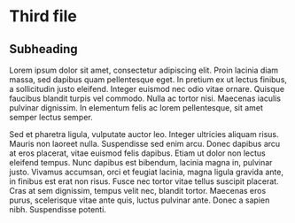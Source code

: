 # Third file

## Subheading

Lorem ipsum dolor sit amet, consectetur adipiscing elit. Proin lacinia diam massa, sed dapibus quam pellentesque eget. In pretium ex ut lectus finibus, a sollicitudin justo eleifend. Integer euismod nec odio vitae ornare. Quisque faucibus blandit turpis vel commodo. Nulla ac tortor nisi. Maecenas iaculis pulvinar dignissim. In elementum felis ac lorem pellentesque, sit amet semper lectus semper.

Sed et pharetra ligula, vulputate auctor leo. Integer ultricies aliquam risus. Mauris non laoreet nulla. Suspendisse sed enim arcu. Donec dapibus arcu at eros placerat, vitae euismod felis dapibus. Etiam ut dolor non lectus eleifend tempus. Nunc dapibus est bibendum, lacinia magna in, pulvinar justo. Vivamus accumsan, orci et feugiat lacinia, magna ligula gravida ante, in finibus est erat non risus. Fusce nec tortor vitae tellus suscipit placerat. Cras at sem dignissim, tempus velit nec, blandit tortor. Maecenas eros purus, scelerisque vitae ante quis, luctus pulvinar ante. Donec a sapien nibh. Suspendisse potenti.
